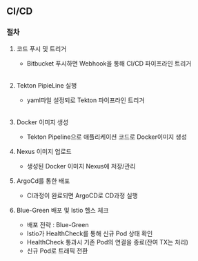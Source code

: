 ## CI/CD

### 절차
1. 코드 푸시 및 트리거
   - Bitbucket 푸시하면 Webhook을 통해 CI/CD 파이프라인 트리거  
     <br>

2. Tekton PipieLine 실행
   -  yaml파일 설정되로 Tekton 파이프라인 트리거  
      <br>

3. Docker 이미지 생성
   - Tekton Pipeline으로 애플리케이션 코드로 Docker이미지 생성
     <br>


4. Nexus 이미지 업로드
   - 생성된 Docker 이미지 Nexus에 저장/관리
     <br>


5. ArgoCd를 통한 배포
   - CI과정이 완료되면 ArgoCD로 CD과정 실행
     <br>


6. Blue-Green 배포 및 Istio 헬스 체크
   - 배포 전략 : Blue-Green
   - Istio가 HealthCheck를 통해 신규 Pod 상태 확인
   - HealthCheck 통과시 기존 Pod의 연결을 종료(잔여 TX는 처리)
   - 신규 Pod로 트래픽 전환
